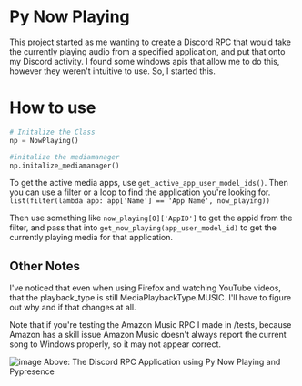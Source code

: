 # Py Now Playing

This project started as me wanting to create a Discord RPC that would take the currently playing audio from a specified application, and put that onto my Discord activity. I found some windows apis that allow me to do this, however they weren't intuitive to use. So, I started this. 


# How to use

```py
# Initalize the Class
np = NowPlaying()

#initalize the mediamanager
np.initalize_mediamanager()
```

To get the active media apps, use `get_active_app_user_model_ids()`.
Then you can use a filter or a loop to find the application you're looking for.
`list(filter(lambda app: app['Name'] == 'App Name', now_playing))`

Then use something like `now_playing[0]['AppID']` to get the appid from the filter, and pass that into `get_now_playing(app_user_model_id)` to get the currently playing media for that application.
 
## Other Notes


I've noticed that even when using Firefox and watching YouTube videos, that the playback_type is still MediaPlaybackType.MUSIC. I'll have to figure out why and if that changes at all.


Note that if you're testing the Amazon Music RPC I made in /tests, because Amazon has a skill issue Amazon Music doesn't always report the current song to Windows properly, so it may not appear correct.


![image](https://github.com/ABUCKY0/py-now-playing/assets/81783950/ad175e42-8fbe-4a64-824c-f1c6ef173bbb)
Above: The Discord RPC Application using Py Now Playing and Pypresence
